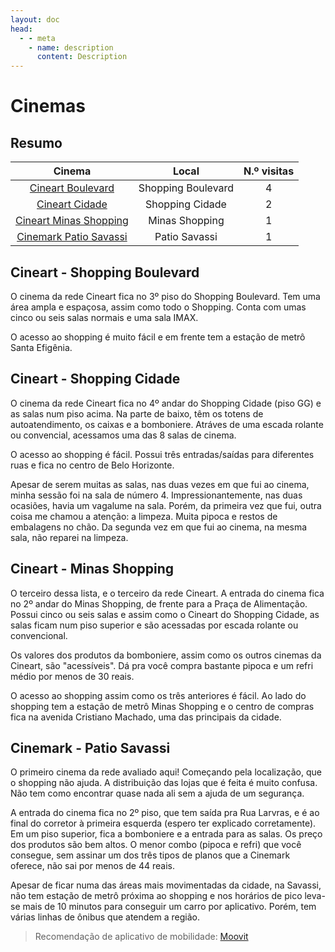 ```yaml
---
layout: doc
head:
  - - meta
    - name: description
      content: Description
---
```


# Cinemas

## Resumo

|Cinema|Local|N.º visitas|
|:---:|:---:|:---:|
|[Cineart Boulevard](#cineart-shopping-boulevard)|Shopping Boulevard|4|
|[Cineart Cidade](#cineart-shopping-cidade)|Shopping Cidade|2|
|[Cineart Minas Shopping](#cineart-minas-shopping)|Minas Shopping|1|
|[Cinemark Patio Savassi](#cinemark-patio-savassi)|Patio Savassi|1|

## Cineart - Shopping Boulevard

O cinema da rede Cineart fica no 3º piso do Shopping Boulevard. Tem uma área ampla e espaçosa, assim como todo o Shopping. Conta com umas cinco ou seis salas normais e uma sala IMAX.

O acesso ao shopping é muito fácil e em frente tem a estação de metrô Santa Efigênia.

## Cineart - Shopping Cidade

O cinema da rede Cineart fica no 4º andar do Shopping Cidade (piso GG) e as salas num piso acima. Na parte de baixo, têm os totens de autoatendimento, os caixas e a bomboniere. Atráves de uma escada rolante ou convencial, acessamos uma das 8 salas de cinema.

O acesso ao shopping é fácil. Possui três entradas/saídas para diferentes ruas e fica no centro de Belo Horizonte.

Apesar de serem muitas as salas, nas duas vezes em que fui ao cinema, minha sessão foi na sala de número 4. Impressionantemente, nas duas ocasiões, havia um vagalume na sala. Porém, da primeira vez que fui, outra coisa me chamou a atenção: a limpeza. Muita pipoca e restos de embalagens no chão. Da segunda vez em que fui ao cinema, na mesma sala, não reparei na limpeza.

## Cineart - Minas Shopping

O terceiro dessa lista, e o terceiro da rede Cineart. A entrada do cinema fica no 2º andar do Minas Shopping, de frente para a Praça de Alimentação. Possui cinco ou seis salas e assim como o Cineart do Shopping Cidade, as salas ficam num piso superior e são acessadas por escada rolante ou convencional.

Os valores dos produtos da bomboniere, assim como os outros cinemas da Cineart, são "acessíveis". Dá pra você compra bastante pipoca e um refri médio por menos de 30 reais.

O acesso ao shopping assim como os três anteriores é fácil. Ao lado do shopping tem a estação de metrô Minas Shopping e o centro de compras fica na avenida Cristiano Machado, uma das principais da cidade.

## Cinemark - Patio Savassi

O primeiro cinema da rede avaliado aqui! Começando pela localização, que o shopping não ajuda. A distribuição das lojas que é feita é muito confusa. Não tem como encontrar quase nada ali sem a ajuda de um segurança.

A entrada do cinema fica no 2º piso, que tem saída pra Rua Larvras, e é ao final do corretor à primeira esquerda (espero ter explicado corretamente). Em um piso superior, fica a bomboniere e a entrada para as salas. Os preço dos produtos são bem altos. O menor combo (pipoca e refri) que você consegue, sem assinar um dos três tipos de planos que a Cinemark oferece, não sai por menos de 44 reais.

Apesar de ficar numa das áreas mais movimentadas da cidade, na Savassi, não tem estação de metrô próxima ao shopping e nos horários de pico leva-se mais de 10 minutos para conseguir um carro por aplicativo. Porém, tem várias linhas de ônibus que atendem a região.

> Recomendação de aplicativo de mobilidade: [Moovit](https://moovitapp.com/index/pt-br/transporte_p%C3%BAblico-Belo_Horizonte-843)
